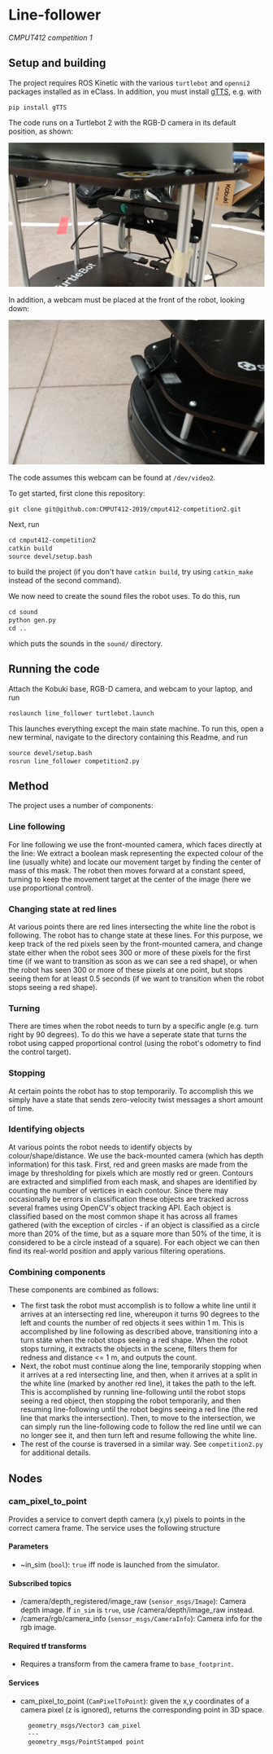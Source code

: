 # Line-follower

*CMPUT412 competition 1*

## Setup and building

The project requires ROS Kinetic with the various `turtlebot` and `openni2` packages installed as in eClass. In addition, you must install [gTTS](https://github.com/pndurette/gTTS), e.g. with

    pip install gTTS

The code runs on a Turtlebot 2 with the RGB-D camera in its default position, as shown:

![](images/rgbd.jpg)
 
In addition, a webcam must be placed at the front of the robot, looking down:

![](images/usb-cam.jpg)

The code assumes this webcam can be found at `/dev/video2`.

To get started, first clone this repository:

    git clone git@github.com:CMPUT412-2019/cmput412-competition2.git

Next, run

    cd cmput412-competition2
    catkin build
    source devel/setup.bash

to build the project (if you don't have `catkin build`, try using `catkin_make` instead of the second command).

We now need to create the sound files the robot uses. To do this, run

    cd sound
    python gen.py
    cd ..

which puts the sounds in the `sound/` directory.

## Running the code

Attach the Kobuki base, RGB-D camera, and webcam to your laptop, and run

    roslaunch line_follower turtlebot.launch

This launches everything except the main state machine. To run this, open a new terminal, navigate to the directory containing this Readme, and run

    source devel/setup.bash
    rosrun line_follower competition2.py

## Method

The project uses a number of components:

### Line following
For line following we use the front-mounted camera, which faces directly at the line: We extract a boolean mask
representing the expected colour of the line (usually white) and locate our movement target by finding the center
of mass of this mask. The robot then moves forward at a constant speed, turning to keep the movement target at the
center of the image (here we use proportional control).

### Changing state at red lines
At various points there are red lines intersecting the white line the robot is following. The robot has to change state
at these lines. For this purpose, we keep track of the red pixels seen by the front-mounted camera, and change state
either when the robot sees 300 or more of these pixels for the first time (if we want to transition as soon as we can
see a red shape), or when the robot has seen 300 or more of these pixels at one point, but stops seeing them for at
least 0.5 seconds (if we want to transition when the robot stops seeing a red shape).

### Turning
There are times when the robot needs to turn by a specific angle (e.g. turn right by 90 degrees). To do this we have a
seperate state that turns the robot using capped proportional control (using the robot's odometry to find the control
target).

### Stopping
At certain points the robot has to stop temporarily. To accomplish this we simply have a state that sends zero-velocity
twist messages a short amount of time.

### Identifying objects
At various points the robot needs to identify objects by colour/shape/distance. We use the back-mounted camera (which
has depth information) for this task. First, red and green masks are made from the image by thresholding for pixels which are mostly red or green. Contours are extracted and simplified from each mask, and shapes are identified by counting the number of vertices in each contour. Since there may occasionally be errors in classification these objects are tracked across several frames using OpenCV's object tracking API. Each object is classified based on the most common shape it has across all frames gathered (with the exception of circles - if an object is classified as a circle more than 20% of the time, but as a square more than 50% of the time, it is considered to be a circle instead of a square). For each object we can then find its real-world position and apply various filtering operations.

### Combining components
These components are combined as follows:
* The first task the robot must accomplish is to follow a white line until it arrives at an intersecting red line,
whereupon it turns 90 degrees to the left and counts the number of red objects it sees within 1 m. This is
accomplished by line following as described above, transitioning into a turn state when the robot stops seeing a red
shape. When the robot stops turning, it extracts the objects in the scene, filters them for redness and distance <= 1 m,
and outputs the count.
* Next, the robot must continue along the line, temporarily stopping when it arrives at a red intersecting line, and
then, when it arrives at a split in the white line (marked by another red line), it takes the path to the left. This
is accomplished by running line-following until the robot stops seeing a red object, then stopping the robot temporarily,
and then resuming line-following until the robot begins seeing a red line (the red line that marks the intersection).
Then, to move to the intersection, we can simply run the line-following code to follow the red line until we can no
longer see it, and then turn left and resume following the white line.
* The rest of the course is traversed in a similar way. See `competition2.py` for additional details.

## Nodes

### cam_pixel_to_point

Provides a service to convert depth camera (x,y) pixels to points in the correct camera frame. The service uses the following structure

#### Parameters

- ~in_sim (`bool`): `true` iff node is launched from the simulator.


#### Subscribed topics

- /camera/depth_registered/image_raw (`sensor_msgs/Image`): Camera depth image. If `in_sim` is `true`, use /camera/depth/image_raw instead.
- /camera/rgb/camera_info (`sensor_msgs/CameraInfo`): Camera info for the rgb image.

#### Required tf transforms

- Requires a transform from the camera frame to `base_footprint`.

#### Services

- cam_pixel_to_point (`CamPixelToPoint`): given the x,y coordinates of a camera pixel (z is ignored), returns the corresponding point in 3D space.

        geometry_msgs/Vector3 cam_pixel
        ---
        geometry_msgs/PointStamped point

